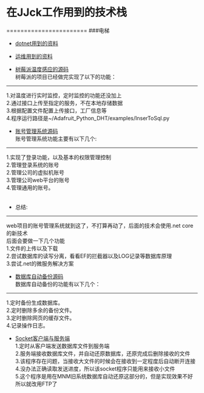 # 在JJck工作用到的技术栈<br>
=======================
###电梯<br>
* [dotnet用到的资料](https://github.com/yellowaug/jjck/blob/master/.net%E7%94%A8%E5%88%B0%E7%9A%84%E8%B5%84%E6%96%99.txt)<br>

* [运维用到的资料](https://github.com/yellowaug/jjck/blob/master/%E5%B7%A5%E4%BD%9C%E6%97%A5%E5%B8%B8.txt)<br>

* [树莓派温度感应的源码](https://github.com/yellowaug/jjck/tree/home/Adafruit_Python_DHT)<br>
树莓派的项目已经做完实现了以下的功能：
---------------------------------
1.对温度进行实时监控，定时监控的功能还没加上<br>
2.通过接口上传至指定的服务，不在本地存储数据<br>
3.根据配置文件配置上传接口，工厂信息等<br>
4.程序运行路径是~/Adafruit_Python_DHT/examples/InserToSql.py<br>

* [账号管理系统源码](https://github.com/yellowaug/jjck/tree/home/JJCKManager)<br>
账号管理系统功能主要有以下几个:
---------------------------
1.实现了登录功能，以及基本的权限管理控制<br>
2.管理登录系统的账号<br>
2.管理公司的虚拟机账号<br>
3.管理公司web平台的账号<br>
4.管理通用的账号。<br>
<br>
* 总结:
---------------------------
web项目的账号管理系统就到这了，不打算再动了，后面的技术会使用.net core的新技术<br>
后面会要做一下几个功能<br>
1.文件的上传以及下载<br>
2.尝试数据库的读写分离，看看EF的拦截器以及LOG记录等数据库原理<br>
3.尝试.net的微服务解决方案<br>


* [数据库自动备份源码](https://github.com/yellowaug/jjck/tree/home/JJCKsqlback)<br>
数据库自动备份的功能有以下几个：
---------------------------
1.定时备份生成数据库。<br>
2.定时删除多余的备份文件。<br>
3.定时删除网页的缓存文件。<br>
4.记录操作日志。<br>

* [Socket客户端与服务端](https://github.com/yellowaug/jjck/tree/home/Socket)<br>
1.定时从客户端发送数据库文件到服务端 <br>
2.服务端接收数据库文件，并自动还原数据库，还原完成后删除接收的文件 <br>
3.该程序存在问题，当接收大文件的时候会在接收到一定程度后自动断开连接 <br>
4.没办法正确读取发送进度，所以该socket程序只能用来接收小文件 <br>
5.这个程序是用在MNM旧系统数据库自动还原这部分的，但是实现效果不好所以就改用FTP了 <br>

